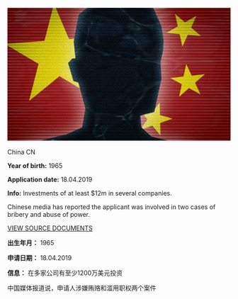 ![AnonChina.jpg](AnonChina.jpg)

China CN

**Year of birth:** 1965

**Application date:** 18.04.2019

**Info:** Investments of at least $12m in several companies.

Chinese media has reported the applicant was involved in two cases of bribery and abuse of power. 

[VIEW SOURCE DOCUMENTS](X-ZH-27.pdf)

**出生年月：** 1965

**申请日期：** 18.04.2019

**信息：** 在多家公司有至少1200万美元投资

中国媒体报道说，申请人涉嫌贿赂和滥用职权两个案件